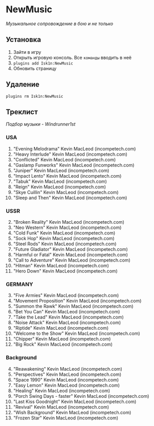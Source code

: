 # NewMusic
*Музыкальное сопровождение в бою и не только*

## Установка
1. Зайти в игру
2. Открыть игровую консоль. Все `команды` вводить в неё
3. `plugins add Isk1n:NewMusic`
4. Обновить страницу

## Удаление
`plugins rm Isk1n:NewMusic`

## Треклист

*Подбор музыки - Windrunner1st*

### USA
1. "Evening Melodrama" Kevin MacLeod (incompetech.com) 
1. "Heavy Interlude" Kevin MacLeod (incompetech.com) 
1. "Conflicted" Kevin MacLeod (incompetech.com) 
1. "Gaslamp Funworks" Kevin MacLeod (incompetech.com)
1. "Juniper" Kevin MacLeod (incompetech.com) 
1. "Impact Lento" Kevin MacLeod (incompetech.com) 
1. "Tabuk" Kevin MacLeod (incompetech.com) 
1. "Reign" Kevin MacLeod (incompetech.com) 
1. "Skye Cuillin" Kevin MacLeod (incompetech.com) 
1. "Sleep and Then" Kevin MacLeod (incompetech.com) 

### USSR
2. "Broken Reality" Kevin MacLeod (incompetech.com)
2. "Neo Western" Kevin MacLeod (incompetech.com)
2. "Cold Funk" Kevin MacLeod (incompetech.com)
2. "Sock Hop" Kevin MacLeod (incompetech.com) 
2. "Steel Rods" Kevin MacLeod (incompetech.com) 
2. "Future Gladiator" Kevin MacLeod (incompetech.com) 
2. "Harmful or Fatal" Kevin MacLeod (incompetech.com) 
2. "Call to Adventure" Kevin MacLeod (incompetech.com) 
2. "Hitman" Kevin MacLeod (incompetech.com) 
2. "Hero Down" Kevin MacLeod (incompetech.com) 

### GERMANY
3. "Five Armies" Kevin MacLeod (incompetech.com) 
3. "Movement Proposition" Kevin MacLeod (incompetech.com) 
3. "Summon the Rawk" Kevin MacLeod (incompetech.com) 
3. "Bet You Can" Kevin MacLeod (incompetech.com) 
3. "Take the Lead" Kevin MacLeod (incompetech.com) 
3. "Noise Attack" Kevin MacLeod (incompetech.com) 
3. "Riptide" Kevin MacLeod (incompetech.com) 
3. "Welcome to the Show" Kevin MacLeod (incompetech.com) 
3. "Chipper" Kevin MacLeod (incompetech.com) 
3. "Big Rock" Kevin MacLeod (incompetech.com) 

### Background
4. "Reawakening" Kevin MacLeod (incompetech.com) 
4. "Perspectives" Kevin MacLeod (incompetech.com) 
4. "Space 1990" Kevin MacLeod (incompetech.com) 
4. "Easy Lemon" Kevin MacLeod (incompetech.com) 
4. "Healing" Kevin MacLeod (incompetech.com) 
4. "Porch Swing Days - faster" Kevin MacLeod (incompetech.com) 
4. "Last Kiss Goodnight" Kevin MacLeod (incompetech.com) 
4. "Revival" Kevin MacLeod (incompetech.com) 
4. "Wish Background" Kevin MacLeod (incompetech.com)
4. "Frozen Star" Kevin MacLeod (incompetech.com) 
